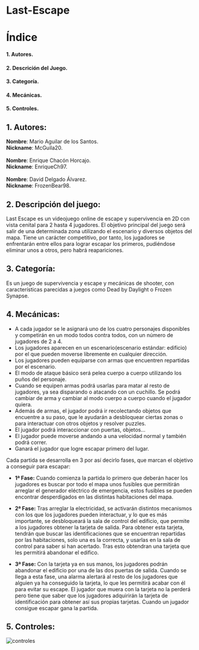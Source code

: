 # Last-Escape

# Índice
#### 1. Autores.
#### 2. Descrición del Juego.
#### 3. Categoría.
#### 4. Mecánicas.
#### 5. Controles.

## 1. Autores:

**Nombre**: Mario Aguilar de los Santos. <br>
**Nickname**: McGuila20. <br><br>
**Nombre**: Enrique Chacón Horcajo. <br>
**Nickname**: EnriqueCh97. <br><br>
**Nombre**: David Delgado Álvarez. <br>
**Nickname**: FrozenBear98.

## 2. Descripción del juego:
Last Escape es un videojuego online de escape y supervivencia en 2D con vista cenital para 2 hasta 4 jugadores. El objetivo principal del juego será salir de una determinada zona utilizando el escenario y diversos objetos del mapa. Tiene un carácter competitivo, por tanto, los jugadores se enfrentarán entre ellos para lograr escapar los primeros, pudiéndose eliminar unos a otros, pero habrá reapariciones.

## 3. Categoría:
Es un juego de supervivencia y escape y mecánicas de shooter, con características parecidas a juegos como Dead by Daylight o Frozen Synapse.

## 4. Mecánicas:
  * A cada jugador se le asignará uno de los cuatro personajes disponibles y competirán en un modo todos contra todos, con un número de     jugadores de 2 a 4.
  * Los jugadores aparecen en un escenario(escenario estándar: edificio) por el que pueden moverse libremente en cualquier dirección.
  * Los jugadores pueden equiparse con armas que encuentren repartidas por el escenario.
  * El modo de ataque básico será pelea cuerpo a cuerpo utilizando los puños del personaje.
  * Cuando se equipen armas podrá usarlas para matar al resto de jugadores, ya sea disparando o atacando con un cuchillo. Se podrá cambiar de arma y cambiar al modo cuerpo a cuerpo cuando el jugador quiera.
  * Además de armas, el jugador podrá ir recolectando objetos que encuentre a su paso, que le ayudarán a desbloquear ciertas zonas o para interactuar con otros objetos y resolver puzzles.
  * El jugador podrá interaccionar con puertas, objetos...
  * El jugador puede moverse andando a una velocidad normal y también podrá correr.
  * Ganará el jugador que logre escapar primero del lugar.

Cada partida se desarrolla en 3 por así decirlo fases, que marcan el objetivo a conseguir para escapar:
  * **1ª Fase:** Cuando comienza la partida lo primero que deberán hacer los jugadores es buscar por todo el mapa unos fusibles que permitirán arreglar el generador eléctrico de emergencia, estos fusibles se pueden encontrar desperdigados en las distintas habitaciones del mapa.
  
  * **2ª Fase:** Tras arreglar la electricidad, se activarán distintos mecanismos con los que los jugadores pueden interactuar, y lo que es más importante, se desbloqueará la sala de control del edificio, que permite a los jugadores obtener la tarjeta de salida. Para obtener esta tarjeta, tendrán que buscar las identificaciones que se encuentran repartidas por las habitaciones, solo una es la correcta, y usarlas en la sala de control para saber si han acertado. Tras esto obtendran una tarjeta que les permitirá abandonar el edifico.
  
  * **3ª Fase:** Con la tarjeta ya en sus manos, los jugadores podrán abandonar el edificio por una de las dos puertas de salida. Cuando se llega a esta fase, una alarma alertará al resto de los jugadores que alguien ya ha conseguido la tarjeta, lo que les permitirá acabar con él para evitar su escape. El jugador que muera con la tarjeta no la perderá pero tiene que saber que los jugadores adquirirán la tarjeta de identificación para obtener así sus propias tarjetas. Cuando un jugador consigue escapar gana la partida.

## 5. Controles:

![controles](https://user-images.githubusercontent.com/43338705/45932772-e9dc1080-bf81-11e8-9eb4-5aadab0e2193.png)
